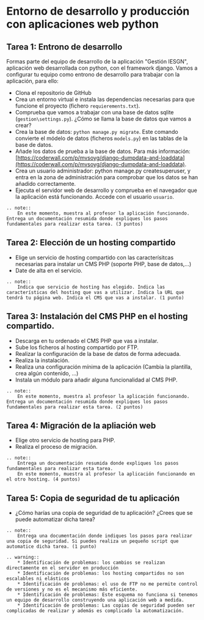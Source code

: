 # Entorno de desarrollo y producción con aplicaciones web python

## Tarea 1: Entrono de desarrollo 

Formas parte del equipo de desarrollo de la aplicación "Gestión IESGN", aplicación web desarrollada con python, con el framework django. Vamos a configurar tu equipo como entrono de desarrollo para trabajar con la aplicación, para ello:

* Clona el repositorio de GitHub
* Crea un entorno virtual e instala las dependencias necesarias para que funcione el proyecto (fichero `requierements.txt`).
* Comprueba que vamos a trabajar con una base de datos sqlite (`gestion\settings.py`). ¿Cómo se llama la base de datos que vamos a crear?
* Crea la base de datos: `python manage.py migrate`. Este comando convierte el módelo de datos (ficheros `models.py`) en las tablas de la base de datos.
* Añade los datos de prueba a la base de datos. Para más información: [https://coderwall.com/p/mvsoyg/django-dumpdata-and-loaddata](https://coderwall.com/p/mvsoyg/django-dumpdata-and-loaddata).
* Crea un usuario administrador: python manage.py createsuperuser, y entra en la zona de administración para comprobar que los datos se han añadido correctamente.
* Ejecuta el servidor web de desarrollo y comprueba en el navegador que la aplicación está funcionando. Accede con el usuario `usuario`.

```eval_rst
.. note:: 
	En este momento, muestra al profesor la aplicación funcionando. Entrega un documentación resumida donde expliques los pasos fundamentales para realizar esta tarea. (3 puntos)
```

## Tarea 2: Elección de un hosting compartido

* Elige un servicio de hosting compartido con las caracterísitcas necesarias para instalar un CMS PHP (soporte PHP, base de datos,...)
* Date de alta en el servicio.

```eval_rst
.. note:: 
	Indica que servicio de hosting has elegido. Indica las características del hosting que vas a utilizar. Indica la URL que tendrá tu página web. Indica el CMS que vas a instalar. (1 punto)
```

## Tarea 3: Instalación del CMS PHP en el hosting compartido.

* Descarga en tu ordenado el CMS PHP que vas a instalar.
* Sube los ficheros al hosting compartido por FTP.
* Realizar la configuración de la base de datos de forma adecuada.
* Realiza la instalación.
* Realiza una configuración mínima de la aplicación (Cambia la plantilla, crea algún contenido, ...)
* Instala un módulo para añadir alguna funcionalidad al CMS PHP.

```eval_rst
.. note:: 
	En este momento, muestra al profesor la aplicación funcionando. Entrega un documentación resumida donde expliques los pasos fundamentales para realizar esta tarea. (2 puntos)
```

## Tarea 4: Migración de la apliación web

* Elige otro servicio de hosting para PHP.
* Realiza el proceso de migración.

```eval_rst
.. note:: 
	Entrega un documentación resumida donde expliques los pasos fundamentales para realizar esta tarea.
	En este momento, muestra al profesor la aplicación funcionando en el otro hosting. (4 puntos)
```

## Tarea 5: Copia de seguridad de tu aplicación

* ¿Cómo harías una copia de seguridad de tu aplicación? ¿Crees que se puede automatizar dicha tarea?

```eval_rst
.. note:: 
	Entrega una documentación donde indiques los pasos para realizar una copia de seguridad. Si puedes realiza un pequeño script que automatice dicha tarea. (1 punto)
```

```eval_rst
.. warning:: 
	* Identificación de problemas: los cambios se realizan directamente en el servidor en producción
	* Identificación de problemas: los hosting compartidos no son escalables ni elásticos
	* Identificación de problemas: el uso de FTP no me permite control de versiones y no es el mecanismo más eficiente.
	* Identificación de problemas: Este esquema no funciona si tenemos un equipo de desarrollo construyendo una aplicación web a medida.
	* Identificación de problemas: Las copias de seguridad pueden ser complicadas de realizar y además es complicado la automatización.
```

